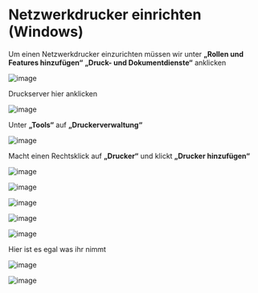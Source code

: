 Netzwerkdrucker einrichten (Windows)
===

Um einen Netzwerkdrucker einzurichten müssen wir unter **„Rollen und Features hinzufügen“** **„Druck- und Dokumentdienste“** anklicken

![image](https://github.com/user-attachments/assets/0e0ffb37-45b3-4741-b039-7243462cce6d)

Druckserver hier anklicken

![image](https://github.com/user-attachments/assets/db9f36c4-c58d-4c7c-a115-d80c9e3a3877)

Unter **„Tools“** auf **„Druckerverwaltung“**

![image](https://github.com/user-attachments/assets/b3bb2047-40cd-486e-96ef-0cf326324985)

Macht einen Rechtsklick auf **„Drucker“** und klickt **„Drucker hinzufügen“**

![image](https://github.com/user-attachments/assets/e6da23d3-5112-48ce-9f13-bf22ef2905ba)

![image](https://github.com/user-attachments/assets/947c980f-7613-4380-975f-9d4a900e5661)

![image](https://github.com/user-attachments/assets/0ad2ade3-59d2-45a5-85d0-5217a331cd9e)

![image](https://github.com/user-attachments/assets/cc8eabf0-75c3-42d7-80af-1c88ddedd798)

![image](https://github.com/user-attachments/assets/1828a7d5-0c0a-43d9-ae1f-afd02e8dd50d)

Hier ist es egal was ihr nimmt

![image](https://github.com/user-attachments/assets/8ada4d70-e984-41a4-98f8-a182ba4715da)

![image](https://github.com/user-attachments/assets/482da7a5-0781-4fc5-854d-1450a15cc7d8)
